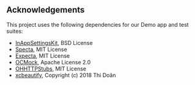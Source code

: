 Acknowledgements
----------------

This project uses the following dependencies for our Demo app and test suites:

* [InAppSettingsKit](https://github.com/futuretap/InAppSettingsKit), BSD License
* [Specta](https://github.com/specta/specta), MIT License
* [Expecta](https://github.com/specta/expecta), MIT License
* [OCMock](https://github.com/erikdoe/ocmock), Apache License 2.0
* [OHHTTPStubs](https://github.com/AliSoftware/OHHTTPStubs), MIT License
* [xcbeautify](https://github.com/thii/xcbeautify), Copyright (c) 2018 Thi Doãn
